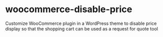 woocommerce-disable-price
=========================

Customize WooCommerce plugin in a WordPress theme to disable price display so that the shopping cart can be used as a request for quote tool
